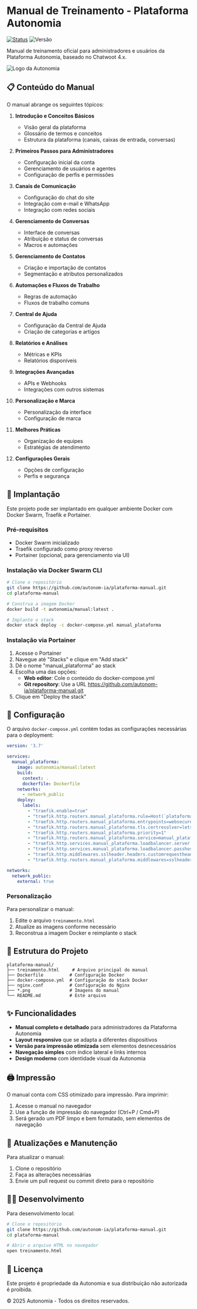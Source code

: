 # Manual de Treinamento - Plataforma Autonomia

[![Status](https://img.shields.io/badge/Status-Produção-success)](https://plataforma.autonomia.site)
![Versão](https://img.shields.io/badge/Versão-1.0-blue)

Manual de treinamento oficial para administradores e usuários da Plataforma Autonomia, baseado no Chatwoot 4.x.

![Logo da Autonomia](https://plataforma.autonomia.site)

## 📋 Conteúdo do Manual

O manual abrange os seguintes tópicos:

1. **Introdução e Conceitos Básicos**
   - Visão geral da plataforma
   - Glossário de termos e conceitos
   - Estrutura da plataforma (canais, caixas de entrada, conversas)

2. **Primeiros Passos para Administradores**
   - Configuração inicial da conta
   - Gerenciamento de usuários e agentes
   - Configuração de perfis e permissões

3. **Canais de Comunicação**
   - Configuração do chat do site
   - Integração com e-mail e WhatsApp
   - Integração com redes sociais

4. **Gerenciamento de Conversas**
   - Interface de conversas
   - Atribuição e status de conversas
   - Macros e automações

5. **Gerenciamento de Contatos**
   - Criação e importação de contatos
   - Segmentação e atributos personalizados

6. **Automações e Fluxos de Trabalho**
   - Regras de automação
   - Fluxos de trabalho comuns

7. **Central de Ajuda**
   - Configuração da Central de Ajuda
   - Criação de categorias e artigos

8. **Relatórios e Análises**
   - Métricas e KPIs
   - Relatórios disponíveis

9. **Integrações Avançadas**
   - APIs e Webhooks
   - Integrações com outros sistemas

10. **Personalização e Marca**
    - Personalização da interface
    - Configuração de marca

11. **Melhores Práticas**
    - Organização de equipes
    - Estratégias de atendimento

12. **Configurações Gerais**
    - Opções de configuração
    - Perfis e segurança

## 🚀 Implantação

Este projeto pode ser implantado em qualquer ambiente Docker com Docker Swarm, Traefik e Portainer.

### Pré-requisitos

- Docker Swarm inicializado
- Traefik configurado como proxy reverso
- Portainer (opcional, para gerenciamento via UI)

### Instalação via Docker Swarm CLI

```bash
# Clone o repositório
git clone https://github.com/autonom-ia/plataforma-manual.git
cd plataforma-manual

# Construa a imagem Docker
docker build -t autonomia/manual:latest .

# Implante o stack
docker stack deploy -c docker-compose.yml manual_plataforma
```

### Instalação via Portainer

1. Acesse o Portainer
2. Navegue até "Stacks" e clique em "Add stack"
3. Dê o nome "manual_plataforma" ao stack
4. Escolha uma das opções:
   - **Web editor**: Cole o conteúdo do docker-compose.yml
   - **Git repository**: Use a URL https://github.com/autonom-ia/plataforma-manual.git
5. Clique em "Deploy the stack"

## 🔧 Configuração

O arquivo `docker-compose.yml` contém todas as configurações necessárias para o deployment:

```yaml
version: '3.7'

services:
  manual_plataforma:
    image: autonomia/manual:latest
    build:
      context: .
      dockerfile: Dockerfile
    networks:
      - network_public
    deploy:
      labels:
        - "traefik.enable=true"
        - "traefik.http.routers.manual_plataforma.rule=Host(`plataforma.autonomia.site`)"
        - "traefik.http.routers.manual_plataforma.entrypoints=websecure"
        - "traefik.http.routers.manual_plataforma.tls.certresolver=letsencryptresolver"
        - "traefik.http.routers.manual_plataforma.priority=1"
        - "traefik.http.routers.manual_plataforma.service=manual_plataforma"
        - "traefik.http.services.manual_plataforma.loadbalancer.server.port=80"
        - "traefik.http.services.manual_plataforma.loadbalancer.passhostheader=true"
        - "traefik.http.middlewares.sslheader.headers.customrequestheaders.X-Forwarded-Proto=https"
        - "traefik.http.routers.manual_plataforma.middlewares=sslheader@docker"

networks:
  network_public:
    external: true
```

### Personalização

Para personalizar o manual:
1. Edite o arquivo `treinamento.html`
2. Atualize as imagens conforme necessário
3. Reconstrua a imagem Docker e reimplante o stack

## 📄 Estrutura do Projeto

```
plataforma-manual/
├── treinamento.html     # Arquivo principal do manual
├── Dockerfile          # Configuração Docker
├── docker-compose.yml  # Configuração do stack Docker
├── nginx.conf          # Configuração do Nginx
├── *.png               # Imagens do manual
└── README.md           # Este arquivo
```

## ✨ Funcionalidades

- **Manual completo e detalhado** para administradores da Plataforma Autonomia
- **Layout responsivo** que se adapta a diferentes dispositivos
- **Versão para impressão otimizada** sem elementos desnecessários
- **Navegação simples** com índice lateral e links internos
- **Design moderno** com identidade visual da Autonomia

## 🖨️ Impressão

O manual conta com CSS otimizado para impressão. Para imprimir:
1. Acesse o manual no navegador
2. Use a função de impressão do navegador (Ctrl+P / Cmd+P)
3. Será gerado um PDF limpo e bem formatado, sem elementos de navegação

## 🔄 Atualizações e Manutenção

Para atualizar o manual:

1. Clone o repositório
2. Faça as alterações necessárias
3. Envie um pull request ou commit direto para o repositório

## 👨‍💻 Desenvolvimento

Para desenvolvimento local:

```bash
# Clone o repositório
git clone https://github.com/autonom-ia/plataforma-manual.git
cd plataforma-manual

# Abrir o arquivo HTML no navegador
open treinamento.html
```

## 📝 Licença

Este projeto é propriedade da Autonomia e sua distribuição não autorizada é proibida.

© 2025 Autonomia - Todos os direitos reservados.
